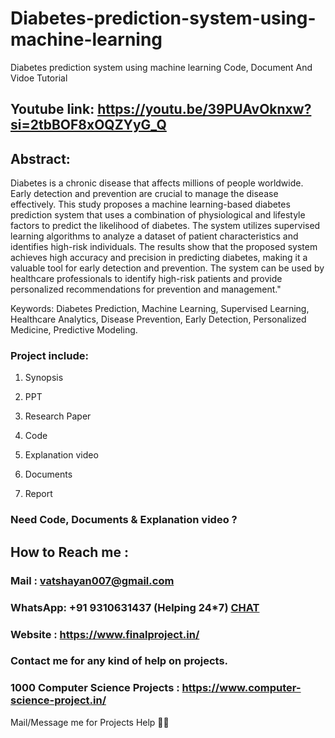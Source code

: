 # Diabetes-prediction-system-using-machine-learning
Diabetes prediction system using machine learning Code, Document And Vidoe Tutorial

## Youtube link: https://youtu.be/39PUAvOknxw?si=2tbBOF8xOQZYyG_Q

## Abstract:
Diabetes is a chronic disease that affects millions of people worldwide. Early detection and prevention are crucial to manage the disease effectively. This study proposes a machine learning-based diabetes prediction system that uses a combination of physiological and lifestyle factors to predict the likelihood of diabetes. The system utilizes supervised learning algorithms to analyze a dataset of patient characteristics and identifies high-risk individuals. The results show that the proposed system achieves high accuracy and precision in predicting diabetes, making it a valuable tool for early detection and prevention. The system can be used by healthcare professionals to identify high-risk patients and provide personalized recommendations for prevention and management."

Keywords:
Diabetes Prediction, Machine Learning, Supervised Learning, Healthcare Analytics, Disease Prevention, Early Detection, Personalized Medicine, Predictive Modeling.

### Project include: 

1. Synopsis

2. PPT

3. Research Paper


4. Code

5. Explanation video

6. Documents

7. Report


### Need Code, Documents & Explanation video ? 

## How to Reach me :

### Mail : vatshayan007@gmail.com 

### WhatsApp: +91 9310631437 (Helping 24*7) **[CHAT](https://wa.me/message/CHWN2AHCPMAZK1)** 

### Website : https://www.finalproject.in/

### Contact me for any kind of help on projects.
### 1000 Computer Science Projects : https://www.computer-science-project.in/


Mail/Message me for Projects Help 🙏🏻
